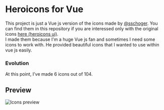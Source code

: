 # Heroicons for Vue

This project is just a Vue js version of the icons made by [@sschoger](https://github.com/sschoger). You can find them in 
this repository if you are interessed only with the original icons [here (heroicons ui)](https://github.com/sschoger/heroicons-ui/).
<br />
I made them because I'm a huge Vue js fan and sometimes I need some icons to work with. He provided beautiful icons that I wanted to use within vue js easily.
<br />

### Evolution
At this point, I've made 6 icons out of 104.

## Preview
![Icons preview](https://raw.githubusercontent.com/sschoger/heroicons-ui/master/preview.png)